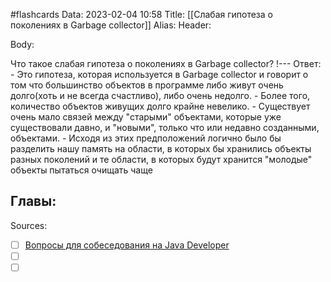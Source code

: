 #flashcards
Data: 2023-02-04 10:58
Title: [[Слабая гипотеза о поколениях в Garbage collector]]
Alias:
Header:




Body:

Что такое слабая гипотеза о поколениях в Garbage collector?
!---
Ответ:
	- Это гипотеза, которая используется в Garbage collector и говорит о том что большинство объектов в программе либо живут очень долго(хоть и не всегда счастливо), либо очень недолго.
	- Более того, количество объектов живущих долго крайне невелико.
	- Существует очень мало связей между "старыми" объектами, которые уже существовали давно, и "новыми", только что или недавно созданными, объектами.
	- Исходя из этих предположений логично было бы разделить нашу память на области, в которых бы хранились объекты разных поколений и те области, в которых будут хранится "молодые" объекты пытаться очищать чаще




Главы:
-


Sources:
- [ ] [Вопросы для собеседования на Java Developer](https://github.com/enhorse/java-interview/blob/master/README.md#%D0%9E%D0%9E%D0%9F)
- [ ] []()
- [ ] []()

